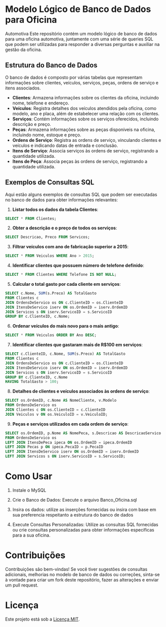 # Modelo Lógico de Banco de Dados para Oficina 
Automotiva Este repositório contém um modelo lógico de banco de dados para uma oficina automotiva, juntamente com uma série de queries SQL que podem ser utilizadas para responder a diversas perguntas e auxiliar na gestão da oficina.

## Estrutura do Banco de Dados 
O banco de dados é composto por várias tabelas que representam informações sobre clientes, veículos, serviços, peças, ordens de serviço e itens associados.
-  **Clientes**: Armazena informações sobre os clientes da oficina, incluindo nome, telefone e endereço.
-  **Veículos**: Registra detalhes dos veículos atendidos pela oficina, como modelo, ano e placa, além de estabelecer uma relação com os clientes.
-  **Serviços**: Contém informações sobre os serviços oferecidos, incluindo descrição e preço.
-  **Peças**: Armazena informações sobre as peças disponíveis na oficina, incluindo nome, estoque e preço.
-  **Ordens de Serviço**: Registra as ordens de serviço, vinculando clientes e veículos e indicando datas de entrada e conclusão.
-  **Itens de Serviço**: Associa serviços às ordens de serviço, registrando a quantidade utilizada.
-  **Itens de Peça**: Associa peças às ordens de serviço, registrando a quantidade utilizada.
## Exemplos de Consultas SQL 
Aqui estão alguns exemplos de consultas SQL que podem ser executadas no banco de dados para obter informações relevantes: 
1.  **Listar todos os dados da tabela Clientes**: 
```sql
SELECT * FROM Clientes;
```
2. **Obter a descrição e o preço de todos os serviços**:
```sql  
SELECT Descricao, Preco FROM Servicos;
```
3. **Filtrar veículos com ano de fabricação superior a 2015**:
```sql
SELECT * FROM Veiculos WHERE Ano > 2015;
```
4. **Identificar clientes que possuem número de telefone definido**:
```sql
SELECT * FROM Clientes WHERE Telefone IS NOT NULL;
```

5. **Calcular o total gasto por cada cliente em serviços**:
```sql
SELECT c.Nome, SUM(s.Preco) AS TotalGasto
FROM Clientes c
JOIN OrdensDeServico os ON c.ClienteID = os.ClienteID
JOIN ItensDeServico iserv ON os.OrdemID = iserv.OrdemID
JOIN Servicos s ON iserv.ServicoID = s.ServicoID
GROUP BY c.ClienteID, c.Nome;
```

6. **Ordenar veículos do mais novo para o mais antigo**:
```sql
SELECT * FROM Veiculos ORDER BY Ano DESC;
```

7. **Identificar clientes que gastaram mais de R$100 em serviços**:
```sql
SELECT c.ClienteID, c.Nome, SUM(s.Preco) AS TotalGasto
FROM Clientes c
JOIN OrdensDeServico os ON c.ClienteID = os.ClienteID
JOIN ItensDeServico iserv ON os.OrdemID = iserv.OrdemID
JOIN Servicos s ON iserv.ServicoID = s.ServicoID
GROUP BY c.ClienteID, c.Nome
HAVING TotalGasto > 100;
```
8. **Detalhes de clientes e veículos associados às ordens de serviço**:
```sql
SELECT os.OrdemID, c.Nome AS NomeCliente, v.Modelo
FROM OrdensDeServico os
JOIN Clientes c ON os.ClienteID = c.ClienteID
JOIN Veiculos v ON os.VeiculoID = v.VeiculoID;
```
9. **Peças e serviços utilizados em cada ordem de serviço**:
```sql
SELECT os.OrdemID, p.Nome AS NomePeca, s.Descricao AS DescricaoServico
FROM OrdensDeServico os
LEFT JOIN ItensDePeca ipeca ON os.OrdemID = ipeca.OrdemID
LEFT JOIN Pecas p ON ipeca.PecaID = p.PecaID
LEFT JOIN ItensDeServico iserv ON os.OrdemID = iserv.OrdemID
LEFT JOIN Servicos s ON iserv.ServicoID = s.ServicoID;
```
# Como Usar
1. Instale o MySQL

2. Crie o Banco de Dados: Execute o arquivo Banco_Oficina.sql

3. Insira os dados: utilize as inserções fornecidas ou insira com base em sua preferencia respeitanto a estrutura do banco de dados 

4. Execute Consultas Personalizadas: Utilize as consultas SQL fornecidas ou crie consultas personalizadas para obter informações específicas para a sua oficina.

# Contribuições
Contribuições são bem-vindas! Se você tiver sugestões de consultas adicionais, melhorias no modelo de banco de dados ou correções, sinta-se à vontade para criar um fork deste repositório, fazer as alterações e enviar um pull request.

# Licença
Este projeto está sob a [Licença MIT](https://opensource.org/licenses/MIT).

